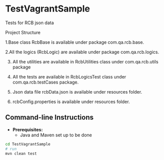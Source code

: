 # TestVagrantSample
Tests for RCB json data

Project Structure

1.Base class RcbBase is available under package com.qa.rcb.base.

2.All the logics (RcbLogic) are available under package com.qa.rcb.logics.

3. All the utilities are available in RcbUtilities class under com.qa.rcb.utils package

4. All the tests are available in RcbLogicsTest class under com.qa.rcb.testCases package.
 
5. Json data file rcbData.json is available under resources folder.

6. rcbConfig.properties is available under resources folder.



Command-line Instructions
-------------------------

* **Prerequisites:**
    * Java and Maven set up to be done
 ```bash
 cd TestVagrantSample
# run
mvn clean test
```
